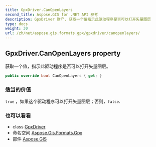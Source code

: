 ```yaml
---
title: GpxDriver.CanOpenLayers
second_title: Aspose.GIS for .NET API 参考
description: GpxDriver 财产. 获取一个值指示此驱动程序是否可以打开矢量图层
type: docs
weight: 30
url: /zh/net/aspose.gis.formats.gpx/gpxdriver/canopenlayers/
---
```

## GpxDriver.CanOpenLayers property

获取一个值，指示此驱动程序是否可以打开矢量图层。

```csharp
public override bool CanOpenLayers { get; }
```

### 适当的价值

`true` ，如果这个驱动程序可以打开矢量图层；否则，`false`.

### 也可以看看

* class [GpxDriver](../)
* 命名空间 [Aspose.Gis.Formats.Gpx](../../gpxdriver/)
* 部件 [Aspose.GIS](../../../)


